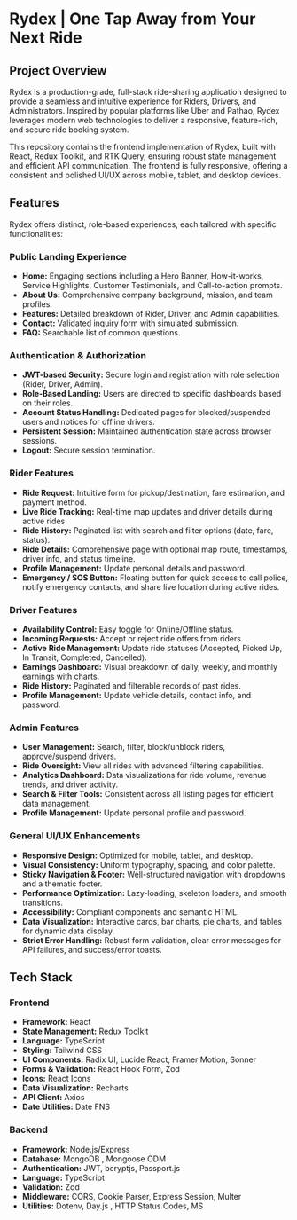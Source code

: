 # Rydex | One Tap Away from Your Next Ride

## Project Overview

Rydex is a production-grade, full-stack ride-sharing application designed to provide a seamless and intuitive experience for Riders, Drivers, and Administrators. Inspired by popular platforms like Uber and Pathao, Rydex leverages modern web technologies to deliver a responsive, feature-rich, and secure ride booking system.

This repository contains the frontend implementation of Rydex, built with React, Redux Toolkit, and RTK Query, ensuring robust state management and efficient API communication. The frontend is fully responsive, offering a consistent and polished UI/UX across mobile, tablet, and desktop devices.

## Features

Rydex offers distinct, role-based experiences, each tailored with specific functionalities:

### Public Landing Experience

- **Home:** Engaging sections including a Hero Banner, How-it-works, Service Highlights, Customer Testimonials, and Call-to-action prompts.
- **About Us:** Comprehensive company background, mission, and team profiles.
- **Features:** Detailed breakdown of Rider, Driver, and Admin capabilities.
- **Contact:** Validated inquiry form with simulated submission.
- **FAQ:** Searchable list of common questions.

### Authentication & Authorization

- **JWT-based Security:** Secure login and registration with role selection (Rider, Driver, Admin).
- **Role-Based Landing:** Users are directed to specific dashboards based on their roles.
- **Account Status Handling:** Dedicated pages for blocked/suspended users and notices for offline drivers.
- **Persistent Session:** Maintained authentication state across browser sessions.
- **Logout:** Secure session termination.

### Rider Features

- **Ride Request:** Intuitive form for pickup/destination, fare estimation, and payment method.
- **Live Ride Tracking:** Real-time map updates and driver details during active rides.
- **Ride History:** Paginated list with search and filter options (date, fare, status).
- **Ride Details:** Comprehensive page with optional map route, timestamps, driver info, and status timeline.
- **Profile Management:** Update personal details and password.
- **Emergency / SOS Button:** Floating button for quick access to call police, notify emergency contacts, and share live location during active rides.

### Driver Features

- **Availability Control:** Easy toggle for Online/Offline status.
- **Incoming Requests:** Accept or reject ride offers from riders.
- **Active Ride Management:** Update ride statuses (Accepted, Picked Up, In Transit, Completed, Cancelled).
- **Earnings Dashboard:** Visual breakdown of daily, weekly, and monthly earnings with charts.
- **Ride History:** Paginated and filterable records of past rides.
- **Profile Management:** Update vehicle details, contact info, and password.

### Admin Features

- **User Management:** Search, filter, block/unblock riders, approve/suspend drivers.
- **Ride Oversight:** View all rides with advanced filtering capabilities.
- **Analytics Dashboard:** Data visualizations for ride volume, revenue trends, and driver activity.
- **Search & Filter Tools:** Consistent across all listing pages for efficient data management.
- **Profile Management:** Update personal profile and password.

### General UI/UX Enhancements

- **Responsive Design:** Optimized for mobile, tablet, and desktop.
- **Visual Consistency:** Uniform typography, spacing, and color palette.
- **Sticky Navigation & Footer:** Well-structured navigation with dropdowns and a thematic footer.
- **Performance Optimization:** Lazy-loading, skeleton loaders, and smooth transitions.
- **Accessibility:** Compliant components and semantic HTML.
- **Data Visualization:** Interactive cards, bar charts, pie charts, and tables for dynamic data display.
- **Strict Error Handling:** Robust form validation, clear error messages for API failures, and success/error toasts.

## Tech Stack

### Frontend

- **Framework:** React
- **State Management:** Redux Toolkit
- **Language:** TypeScript
- **Styling:** Tailwind CSS
- **UI Components:** Radix UI, Lucide React, Framer Motion, Sonner
- **Forms & Validation:** React Hook Form, Zod
- **Icons:** React Icons
- **Data Visualization:** Recharts
- **API Client:** Axios
- **Date Utilities:** Date FNS

### Backend

- **Framework:** Node.js/Express
- **Database:** MongoDB , Mongoose ODM
- **Authentication:** JWT, bcryptjs, Passport.js
- **Language:** TypeScript
- **Validation:** Zod
- **Middleware:** CORS, Cookie Parser, Express Session, Multer
- **Utilities:** Dotenv, Day.js , HTTP Status Codes, MS
